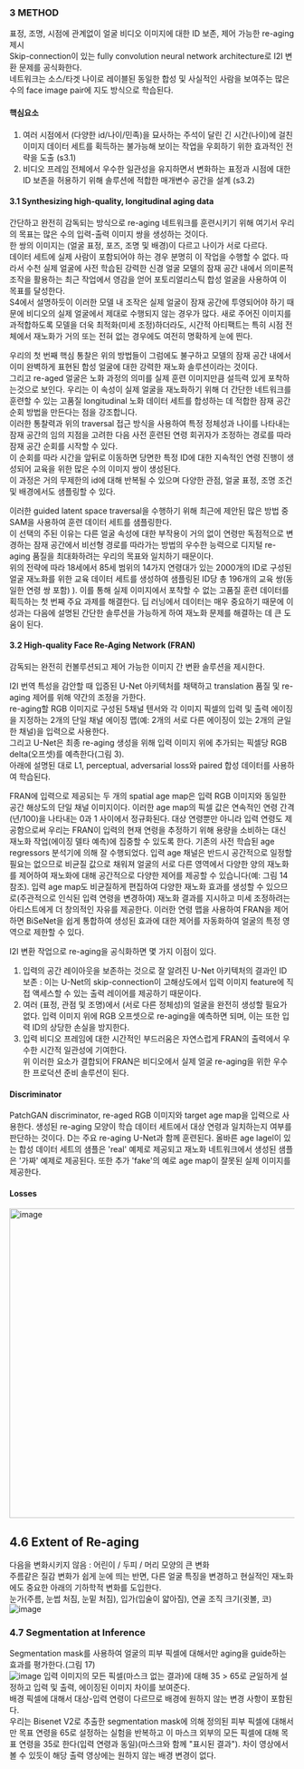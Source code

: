 ### 3 METHOD
표정, 조명, 시점에 관계없이 얼굴 비디오 이미지에 대한 ID 보존, 제어 가능한 re-aging 제시  
Skip-connection이 있는 fully convolution neural network architecture로 I2I 변환 문제를 공식화한다.  
네트워크는 소스/타겟 나이로 레이블된 동일한 합성 및 사실적인 사람을 보여주는 많은 수의 face image pair에 지도 방식으로 학습된다.  

#### 핵심요소
1) 여러 시점에서 (다양한 id/나이/민족)을 묘사하는 주석이 달린 긴 시간(나이)에 걸친 이미지 데이터 세트를 획득하는 불가능해 보이는 작업을 우회하기 위한 효과적인 전략을 도출 (s3.1)  
2) 비디오 프레임 전체에서 우수한 일관성을 유지하면서 변화하는 표정과 시점에 대한 ID 보존을 허용하기 위해 솔루션에 적합한 매개변수 공간을 설계 (s3.2)

#### 3.1 Synthesizing high-quality, longitudinal aging data

간단하고 완전히 감독되는 방식으로 re-aging 네트워크를 훈련시키기 위해 여기서 우리의 목표는 많은 수의 입력-출력 이미지 쌍을 생성하는 것이다.  
한 쌍의 이미지는 (얼굴 표정, 포즈, 조명 및 배경)이 다르고 나이가 서로 다르다.  
데이터 세트에 실제 사람이 포함되어야 하는 경우 분명히 이 작업을 수행할 수 없다. 따라서 수천 실제 얼굴에 사전 학습된 강력한 신경 얼굴 모델의 잠재 공간 내에서 의미론적 조작을 활용하는 최근 작업에서 영감을 얻어 포토리얼리스틱 합성 얼굴을 사용하여 이 목표를 달성한다.  
S4에서 설명하듯이 이러한 모델 내 조작은 실제 얼굴이 잠재 공간에 투영되어야 하기 때문에 비디오의 실제 얼굴에서 제대로 수행되지 않는 경우가 많다. 
새로 주어진 이미지를 과적합하도록 모델을 더욱 최적화(미세 조정)하더라도, 시간적 아티팩트는 특히 시점 전체에서 재노화가 거의 또는 전혀 없는 경우에도 여전히 명확하게 눈에 띈다.  

우리의 첫 번째 핵심 통찰은 위의 방법들이 그럼에도 불구하고 모델의 잠재 공간 내에서 이미 완벽하게 표현된 합성 얼굴에 대한 강력한 재노화 솔루션이라는 것이다.  
그리고 re-aged 얼굴은 노화 과정의 의미를 실제 훈련 이미지만큼 설득력 있게 포착하는것으로 보인다. 우리는 이 속성이 실제 얼굴을 재노화하기 위해 더 간단한 네트워크를 훈련할 수 있는 고품질 longitudinal 노화 데이터 세트를 합성하는 데 적합한 잠재 공간 순회 방법을 만든다는 점을 강조합니다.  
이러한 통찰력과 위의 traversal 접근 방식을 사용하여 특정 정체성과 나이를 나타내는 잠재 공간의 임의 지점을 고려한 다음 사전 훈련된 연령 회귀자가 조정하는 경로를 따라 잠재 공간 순회를 시작할 수 있다.  
이 순회를 따라 시간을 앞뒤로 이동하면 당면한 특정 ID에 대한 지속적인 연령 진행이 생성되어 교육을 위한 많은 수의 이미지 쌍이 생성된다.  
이 과정은 거의 무제한의 id에 대해 반복될 수 있으며 다양한 관점, 얼굴 표정, 조명 조건 및 배경에서도 샘플링할 수 있다.  

이러한 guided latent space traversal을 수행하기 위해 최근에 제안된 많은 방법 중 SAM을 사용하여 훈련 데이터 세트를 샘플링한다.  
이 선택의 주된 이유는 다른 얼굴 속성에 대한 부작용이 거의 없이 연령만 독점적으로 변경하는 잠재 공간에서 비선형 경로를 따라가는 방법의 우수한 능력으로 디지털 re-aging 품질을 최대화하려는 우리의 목표와 일치하기 때문이다.  
위의 전략에 따라 18세에서 85세 범위의 14가지 연령대가 있는 2000개의 ID로 구성된 얼굴 재노화를 위한 교육 데이터 세트를 생성하여 샘플링된 ID당 총 196개의 교육 쌍(동일한 연령 쌍 포함) ). 
이를 통해 실제 이미지에서 포착할 수 없는 고품질 훈련 데이터를 획득하는 첫 번째 주요 과제를 해결한다. 
딥 러닝에서 데이터는 매우 중요하기 때문에 이 성과는 다음에 설명된 간단한 솔루션을 가능하게 하여 재노화 문제를 해결하는 데 큰 도움이 된다.


#### 3.2 High-quality Face Re-Aging Network (FRAN)
감독되는 완전히 컨볼루션되고 제어 가능한 이미지 간 변환 솔루션을 제시한다.  

I2I 번역 특성을 감안할 때 입증된 U-Net 아키텍처를 채택하고 translation 품질 및 re-aging 제어를 위해 약간의 조정을 가한다.  
re-aging할 RGB 이미지로 구성된 5채널 텐서와 각 이미지 픽셀의 입력 및 출력 에이징을 지정하는 2개의 단일 채널 에이징 맵(예: 2개의 서로 다른 에이징이 있는 2개의 균일한 채널)을 입력으로 사용한다.  
그리고 U-Net은 최종 re-aging 생성을 위해 입력 이미지 위에 추가되는 픽셀당 RGB delta(오프셋)를 예측한다(그림 3).  
아래에 설명된 대로 L1, perceptual, adversarial loss와 paired 합성 데이터를 사용하여 학습된다.

FRAN에 입력으로 제공되는 두 개의  spatial age map은 입력 RGB 이미지와 동일한 공간 해상도의 단일 채널 이미지이다. 이러한 age map의 픽셀 값은 연속적인 연령 간격(년/100)을 나타내는 0과 1 사이에서 정규화된다. 대상 연령뿐만 아니라 입력 연령도 제공함으로써 우리는 FRAN이 입력의 현재 연령을 추정하기 위해 용량을 소비하는 대신 재노화 작업(에이징 델타 예측)에 집중할 수 있도록 한다. 기존의 사전 학습된 age regressors 분석기에 의해 잘 수행되었다. 입력 age 채널은 반드시 공간적으로 일정할 필요는 없으므로 비균질 값으로 채워져 얼굴의 서로 다른 영역에서 다양한 양의 재노화를 제어하여 재노화에 대해 공간적으로 다양한 제어를 제공할 수 있습니다(예: 그림 14 참조). 입력 age map도 비균질하게 편집하여 다양한 재노화 효과를 생성할 수 있으므로(주관적으로 인식된 입력 연령을 변경하여) 재노화 결과를 지시하고 미세 조정하려는 아티스트에게 더 창의적인 자유를 제공한다. 이러한 연령 맵을 사용하여 FRAN을 제어하면 BiSeNet을 쉽게 통합하여 생성된 효과에 대한 제어를 자동화하여 얼굴의 특정 영역으로 제한할 수 있다.  

I2I 변환 작업으로 re-aging을 공식화하면 몇 가지 이점이 있다.  
1) 입력의 공간 레이아웃을 보존하는 것으로 잘 알려진 U-Net 아키텍처의 결과인 ID 보존 : 이는 U-Net의 skip-connection이 고해상도에서 입력 이미지 feature에 직접 액세스할 수 있는 출력 레이어를 제공하기 때문이다.  
2) 여러 (표정, 관점 및 조명)에서 (서로 다른 정체성)의 얼굴을 완전히 생성할 필요가 없다. 입력 이미지 위에 RGB 오프셋으로 re-aging을 예측하면 되며, 이는 또한 입력 ID의 상당한 손실을 방지한다.  
3) 입력 비디오 프레임에 대한 시간적인 부드러움은 자연스럽게 FRAN의 출력에서 우수한 시간적 일관성에 기여한다.  
위 이러한 요소가 결합되어 FRAN은 비디오에서 실제 얼굴 re-aging을 위한 우수한 프로덕션 준비 솔루션이 된다.


#### Discriminator
PatchGAN discriminator, re-aged RGB 이미지와 target age map을 입력으로 사용한다. 생성된 re-aging 모양이 학습 데이터 세트에서 대상 연령과 일치하는지 여부를 판단하는 것이다. D는 주요 re-aging U-Net과 함께 훈련된다. 올바른 age lagel이 있는 합성 데이터 세트의 샘플은 'real' 예제로 제공되고 재노화 네트워크에서 생성된 샘플은 '가짜' 예제로 제공된다. 또한 추가 'fake'의 예로 age map이 잘못된 실제 이미지를 제공한다. 

#### Losses
<img width="546" alt="image" src="https://user-images.githubusercontent.com/40943064/209640501-0c7cf57f-8688-4dc1-aed9-2da120c19fc9.png">

## 4.6 Extent of Re-aging
다음을 변화시키지 않음 : 어린이 / 두피 / 머리 모양의 큰 변화  
주름같은 질감 변화가 쉽게 눈에 띄는 반면, 다른 얼굴 특징을 변경하고 현실적인 재노화에도 중요한 아래의 기하학적 변화를 도입한다.  
눈가(주름, 눈썹 처짐, 눈밑 처짐), 입가(입술이 얇아짐), 연골 조직 크기(귓볼, 코)  
![image](https://user-images.githubusercontent.com/40943064/212268400-f7514a1e-7e4e-423c-9e6d-a8186bb1d919.png)

### 4.7 Segmentation at Inference
Segmentation mask를 사용하여 얼굴의 피부 픽셀에 대해서만 aging을 guide하는 효과를 평가한다.(그림 17)  
![image](https://user-images.githubusercontent.com/40943064/212259754-7b4dfbb6-c811-4602-889b-5076a4ead458.png)
입력 이미지의 모든 픽셀(마스크 없는 결과)에 대해 35 > 65로 균일하게 설정하고 입력 및 출력, 에이징된 이미지 차이를 보여준다.  
배경 픽셀에 대해서 대상-입력 연령이 다르므로 배경에 원하지 않는 변경 사항이 포함된다.  
우리는 Bisenet V2로 추출한 segmentation mask에 의해 정의된 피부 픽셀에 대해서만 목표 연령을 65로 설정하는 실험을 반복하고 이 마스크 외부의 모든 픽셀에 대해 목표 연령을 35로 한다(입력 연령과 동일)(마스크와 함께 "표시된 결과"). 차이 영상에서 볼 수 있듯이 해당 출력 영상에는 원하지 않는 배경 변경이 없다.

